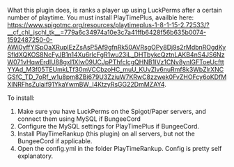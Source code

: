 What this plugin does, is ranks a player up using LuckPerms after a certain number of playtime. You must install PlayTimePlus, availble here: https://www.spigotmc.org/resources/playtimeplus-1-8-1-15-2.72533/?__cf_chl_jschl_tk__=779a6c34974a10e3c7a41ffb6428f56b635b0074-1592487250-0-AWi0yffYlSpOaXRupIEzZsAsP5Af9gfnRk50AVRsgOPy8Dj9s2rMdbnROgdKySfldXQKOS8NcFyJB1n14Xu6rlcFgR1wu23iL_DHTbykcQztnLAKB4nS4JS6NzW071vHqwErdIU88gxI1XIw09UCJpPThfclcgQHNB1IVz1CNv8ynlGFToeUcfttYYAd_M3f05TEUmkLTf30mVCCbzoHC_muU_KUvZlv6nuRmf8k3WbZlrXNCGSfC_TD_7oRf_w1u8pm8ZBi679U3ZziuW7KRwC8zzwek0FvZHOFcy6oKDfMXlNRFhsZulaif91YkaYwmBW_I4KtzyRsGG22DmMZAY4.

To install:
1. Make sure you have LuckPerms on the Spigot/Paper servers, and connect them using MySQL if BungeeCord
2. Configure the MySQL settings for PlayTimePlus if BungeeCord.
3. Install PlayTimeRankup (this plugin) on all servers, but not the BungeeCord if applicable.
4. Open the config.yml in the folder PlayTimeRankup. Config is pretty self explanatory.
